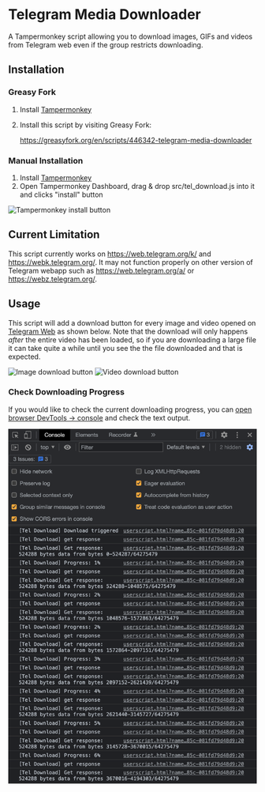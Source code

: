# Telegram Media Downloader
A Tampermonkey script allowing you to download images, GIFs and videos from Telegram web even if the group restricts downloading.

## Installation
### Greasy Fork
1. Install [Tampermonkey](https://www.tampermonkey.net/)
2. Install this script by visiting Greasy Fork:

    https://greasyfork.org/en/scripts/446342-telegram-media-downloader

### Manual Installation
1. Install [Tampermonkey](https://www.tampermonkey.net/)
2. Open Tampermonkey Dashboard, drag & drop src/tel_download.js into it and clicks "install" button

![Tampermonkey install button](./assets/tampermonkey_install.png)

## Current Limitation
This script currently works on https://web.telegram.org/k/ and https://webk.telegram.org/. It may not function properly on other version of Telegram webapp such as https://web.telegram.org/a/ or https://webz.telegram.org/.

## Usage
This script will add a download button for every image and video opened on [Telegram Web](https://web.telegram.org/) as shown below. Note that the download will only happens *after* the entire video has been loaded, so if you are downloading a large file it can take quite a while until you see the the file downloaded and that is expected. 

<img src="./assets/image_download_button.png" alt="Image download button" height="200"/>
<img src="./assets/video_download_button.png" alt="Video download button" height="200">

### Check Downloading Progress
If you would like to check the current downloading progress, you can [open browser DevTools -> console](https://developer.chrome.com/docs/devtools/open/) and check the text output.

![Console Progress Output](assets/console_output.png)